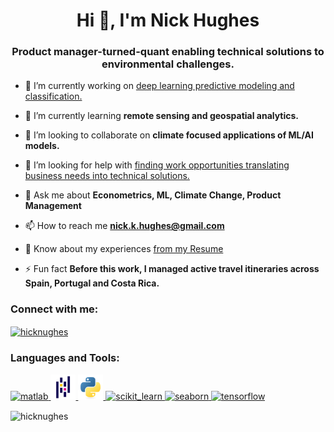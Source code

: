 <h1 align="center">Hi 👋, I'm Nick Hughes</h1>
<h3 align="center">Product manager-turned-quant enabling technical solutions to environmental challenges.</h3>

- 🔭 I’m currently working on [deep learning predictive modeling and classification.](https://www.fruitpunch.ai/challenges/ai-against-carbon-impact)

- 🌱 I’m currently learning **remote sensing and geospatial analytics.**

- 👯 I’m looking to collaborate on **climate focused applications of ML/AI models.**

- 🤝 I’m looking for help with [finding work opportunities translating business needs into technical solutions.](https://www.linkedin.com/in/hicknughes/)

- 💬 Ask me about **Econometrics, ML, Climate Change, Product Management**

- 📫 How to reach me **nick.k.hughes@gmail.com**

- 📄 Know about my experiences [from my Resume](https://hicknughes.github.io/NHughes_Resume.pdf)

- ⚡ Fun fact **Before this work, I managed active travel itineraries across Spain, Portugal and Costa Rica.**

<h3 align="left">Connect with me:</h3>
<p align="left">
<a href="https://linkedin.com/in/hicknughes" target="blank"><img align="center" src="https://raw.githubusercontent.com/rahuldkjain/github-profile-readme-generator/master/src/images/icons/Social/linked-in-alt.svg" alt="hicknughes" height="30" width="40" /></a>
</p>

<h3 align="left">Languages and Tools:</h3>
<p align="left"> <a href="https://www.mathworks.com/" target="_blank" rel="noreferrer"> <img src="https://upload.wikimedia.org/wikipedia/commons/2/21/Matlab_Logo.png" alt="matlab" width="40" height="40"/> </a> <a href="https://pandas.pydata.org/" target="_blank" rel="noreferrer"> <img src="https://raw.githubusercontent.com/devicons/devicon/2ae2a900d2f041da66e950e4d48052658d850630/icons/pandas/pandas-original.svg" alt="pandas" width="40" height="40"/> </a> <a href="https://www.python.org" target="_blank" rel="noreferrer"> <img src="https://raw.githubusercontent.com/devicons/devicon/master/icons/python/python-original.svg" alt="python" width="40" height="40"/> </a> <a href="https://scikit-learn.org/" target="_blank" rel="noreferrer"> <img src="https://upload.wikimedia.org/wikipedia/commons/0/05/Scikit_learn_logo_small.svg" alt="scikit_learn" width="40" height="40"/> </a> <a href="https://seaborn.pydata.org/" target="_blank" rel="noreferrer"> <img src="https://seaborn.pydata.org/_images/logo-mark-lightbg.svg" alt="seaborn" width="40" height="40"/> </a> <a href="https://www.tensorflow.org" target="_blank" rel="noreferrer"> <img src="https://www.vectorlogo.zone/logos/tensorflow/tensorflow-icon.svg" alt="tensorflow" width="40" height="40"/> </a> </p>

<p><img align="center" src="https://github-readme-stats.vercel.app/api/top-langs?username=hicknughes&show_icons=true&locale=en&layout=compact" alt="hicknughes" /></p>
